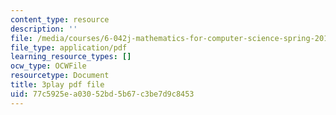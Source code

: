 ```yaml
---
content_type: resource
description: ''
file: /media/courses/6-042j-mathematics-for-computer-science-spring-2015/77c5925ea03052bd5b67c3be7d9c8453_KvtLWgCTwn4.pdf
file_type: application/pdf
learning_resource_types: []
ocw_type: OCWFile
resourcetype: Document
title: 3play pdf file
uid: 77c5925e-a030-52bd-5b67-c3be7d9c8453
---
```

